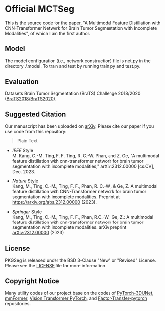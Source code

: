 # Official MCTSeg
This is the source code for the paper, "A Multimodal Feature Distillation with CNN-Transformer Network for Brain Tumor Segmentation with Incomplete Modalities", of which I am the first author.

## Model
The model configuration (i.e., network construction) file is net.py in the directory .\model.
To train and test by running train.py and test.py.

## Evaluation
Datasets Brain Tumor Segmentation (BraTS) Challenge 2018/2020 ([BraTS2018](https://www.med.upenn.edu/sbia/brats2018.html)/[BraTS2020](https://www.med.upenn.edu/cbica/brats2020/)).

## Suggested Citation
Our manuscript has been uploaded on [arXiv](https://arxiv.org/abs/2312.00000). Please cite our paper if you use code from this repository:
> Plain Text

- *IEEE* Style</br>
M. Kang, C.-M. Ting, F. F. Ting, R. C.-W. Phan, and Z. Ge, "A multimodal feature distillation with cnn-transformer network for brain tumor segmentation with incomplete modalities," arXiv:2312.00000 [cs.CV], Dec. 2023.</br>

- *Nature* Style</br>
Kang, M., Ting, C.-M., Ting, F. F., Phan, R. C.-W., & Ge, Z. A multimodal feature distillation with CNN-Transformer network for brain tumor segmentation with incomplete modalities. Preprint at https://arxiv.org/abs/2312.00000 (2023).</br>

- *Springer* Style</br>
Kang, M., Ting, C.-M., Ting, F. F., Phan, R.C.-W., Ge, Z.: A multimodal feature distillation with cnn-transformer network for brain tumor segmentation with incomplete modalities. arXiv preprint [arXiv:2312.00000](https://arxiv.org/abs/2309.12585) (2023)</br>

## License
PKGSeg is released under the BSD 3-Clause "New" or "Revised" License. Please see the [LICENSE](https://github.com/mkang315/PKGSeg/blob/main/LICENSE) file for more information.

## Copyright Notice
Many utility codes of our project base on the codes of [PyTorch-3DUNet](https://github.com/wolny/pytorch-3dunet), [mmFormer](https://github.com/YaoZhang93/mmFormer), [Vision Transformer PyTorch](https://github.com/asyml/vision-transformer-pytorch), and [Factor-Transfer-pytorch](https://github.com/Jangho-Kim/Factor-Transfer-pytorch) repositories.
